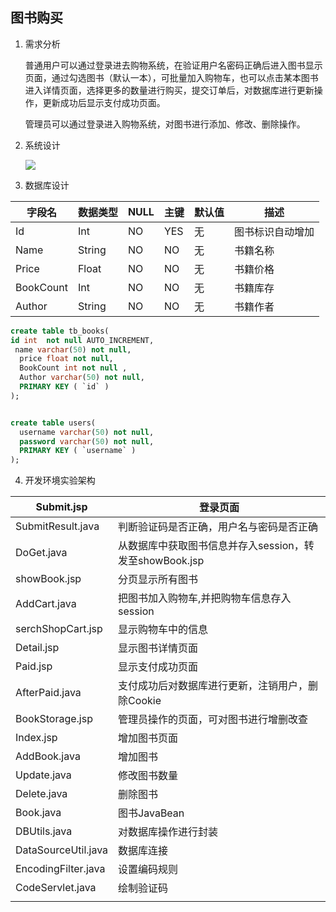 ## 图书购买

1. 需求分析

   普通用户可以通过登录进去购物系统，在验证用户名密码正确后进入图书显示页面，通过勾选图书（默认一本），可批量加入购物车，也可以点击某本图书进入详情页面，选择更多的数量进行购买，提交订单后，对数据库进行更新操作，更新成功后显示支付成功页面。

   管理员可以通过登录进入购物系统，对图书进行添加、修改、删除操作。

2. 系统设计

   [![](https://mermaid.ink/img/eyJjb2RlIjoiZ3JhcGggVERcblx0QShMb2dpbiBpbikgLS0-IEJ76aqM6K-B56CB5piv5ZCm5q2j56GufVxuXHRCIC0tPiB8Tm98QVxuXHRCIC0tPiB8WWVzfEN755So5oi35ZCN5LiO5a-G56CB5piv5ZCm5q2j56GufVxuXHRDIC0tPiB8Tm98QVxuXHRDIC0tPiBEW1Nob3cgYm9vayBsaXN0XVxuXHREIC0tPiB8Q2xpY2sgc2hvcENhcnQgYnV0dG9ufEVbU2hvdyBzaG9wQ2FydCBpbmZvXVxuXHREIC0tPiB8Q2xpY2sgbW9yZSBkZXRhaWx8RltTaG93IGJvb2sgcHJpY2UgcXVhbnRpdHkgYXV0aG9yXVxuXHRFIC0tPnxDbGljayBCdXkgYnV0dG9ufEdbVXBkYXRlIGRhdGViYXNlLGRpc3BsYXkgcGF5bWVudCBzdWNjZXNzIGluZm9dXG5cdEUgLS0-fENsaWNrIEJhY2sgYnV0dG9ufCBEXG5cdEYgLS0-fENsaWNrIEJ1eSBidXR0b258IEdcblx0RiAtLT58Q2xpY2sgQmFjayBidXR0b258IERcblx0RyAtLT4gSChMb2dpbiBvdXQpXG5cbmNsYXNzRGVmIGNsYXNzTmFtZSBmaWxsOiNmZmNjMDAsc3Ryb2tlOiMwMDAsc3Ryb2tlLXdpZHRoOjJweCxmb250LWZhbWlseTpjb25zb2xhcztcbmNsYXNzIEEsQixDLEQsRSxGLEcsSCBjbGFzc05hbWU7XG5cdFxuXHRcdCIsIm1lcm1haWQiOnsidGhlbWUiOiJkZWZhdWx0In19)](https://mermaid-js.github.io/mermaid-live-editor/#/edit/eyJjb2RlIjoiZ3JhcGggVERcblx0QShMb2dpbiBpbikgLS0-IEJ76aqM6K-B56CB5piv5ZCm5q2j56GufVxuXHRCIC0tPiB8Tm98QVxuXHRCIC0tPiB8WWVzfEN755So5oi35ZCN5LiO5a-G56CB5piv5ZCm5q2j56GufVxuXHRDIC0tPiB8Tm98QVxuXHRDIC0tPiBEW1Nob3cgYm9vayBsaXN0XVxuXHREIC0tPiB8Q2xpY2sgc2hvcENhcnQgYnV0dG9ufEVbU2hvdyBzaG9wQ2FydCBpbmZvXVxuXHREIC0tPiB8Q2xpY2sgbW9yZSBkZXRhaWx8RltTaG93IGJvb2sgcHJpY2UgcXVhbnRpdHkgYXV0aG9yXVxuXHRFIC0tPnxDbGljayBCdXkgYnV0dG9ufEdbVXBkYXRlIGRhdGViYXNlLGRpc3BsYXkgcGF5bWVudCBzdWNjZXNzIGluZm9dXG5cdEUgLS0-fENsaWNrIEJhY2sgYnV0dG9ufCBEXG5cdEYgLS0-fENsaWNrIEJ1eSBidXR0b258IEdcblx0RiAtLT58Q2xpY2sgQmFjayBidXR0b258IERcblx0RyAtLT4gSChMb2dpbiBvdXQpXG5cbmNsYXNzRGVmIGNsYXNzTmFtZSBmaWxsOiNmZmNjMDAsc3Ryb2tlOiMwMDAsc3Ryb2tlLXdpZHRoOjJweCxmb250LWZhbWlseTpjb25zb2xhcztcbmNsYXNzIEEsQixDLEQsRSxGLEcsSCBjbGFzc05hbWU7XG5cdFxuXHRcdCIsIm1lcm1haWQiOnsidGhlbWUiOiJkZWZhdWx0In19)   

3. 数据库设计

| 字段名    | 数据类型 | NULL | 主键 | 默认值 | 描述             |
| --------- | -------- | ---- | ---- | ------ | ---------------- |
| Id        | Int      | NO   | YES  | 无     | 图书标识自动增加 |
| Name      | String   | NO   | NO   | 无     | 书籍名称         |
| Price     | Float    | NO   | NO   | 无     | 书籍价格         |
| BookCount | Int      | NO   | NO   | 无     | 书籍库存         |
| Author    | String   | NO   | NO   | 无     | 书籍作者         |

   ```sql
   create table tb_books(
   id int  not null AUTO_INCREMENT,
    name varchar(50) not null,
     price float not null,
     BookCount int not null ,
     Author varchar(50) not null,
     PRIMARY KEY ( `id` )
   );
   
   
   create table users(
     username varchar(50) not null,
     password varchar(50) not null,
     PRIMARY KEY ( `username` )
   );
   ```



4. 开发环境实验架构

| **Submit.jsp**      | **登录页面**                                            |
| ------------------- | ------------------------------------------------------- |
| SubmitResult.java   | 判断验证码是否正确，用户名与密码是否正确                |
| DoGet.java          | 从数据库中获取图书信息并存入session，转发至showBook.jsp |
| showBook.jsp        | 分页显示所有图书                                        |
| AddCart.java        | 把图书加入购物车,并把购物车信息存入session              |
| serchShopCart.jsp   | 显示购物车中的信息                                      |
| Detail.jsp          | 显示图书详情页面                                        |
| Paid.jsp            | 显示支付成功页面                                        |
| AfterPaid.java      | 支付成功后对数据库进行更新，注销用户，删除Cookie        |
| BookStorage.jsp     | 管理员操作的页面，可对图书进行增删改查                  |
| Index.jsp           | 增加图书页面                                            |
| AddBook.java        | 增加图书                                                |
| Update.java         | 修改图书数量                                            |
| Delete.java         | 删除图书                                                |
| Book.java           | 图书JavaBean                                            |
| DBUtils.java        | 对数据库操作进行封装                                    |
| DataSourceUtil.java | 数据库连接                                              |
| EncodingFilter.java | 设置编码规则                                            |
| CodeServlet.java    | 绘制验证码                                              |
|                     |                                                         |











